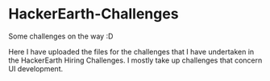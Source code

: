 # HackerEarth-Challenges
Some challenges on the way :D

Here I have uploaded the files for the challenges that I have undertaken in the HackerEarth Hiring Challenges.
I mostly take up challenges that concern UI development.
